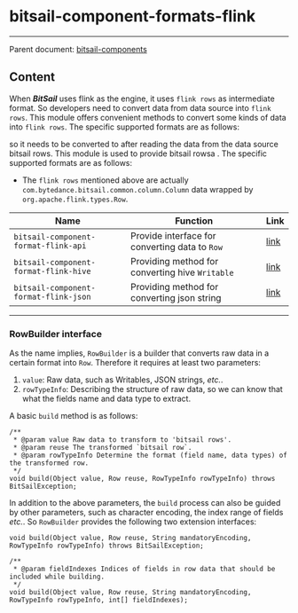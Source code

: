 # bitsail-component-formats-flink

-----

Parent document: [bitsail-components](../introduction.md)

## Content

When ***BitSail*** uses flink as the engine, it uses `flink rows` as intermediate format.
So developers need to convert data from data source into `flink rows`.
This module offers convenient methods to convert some kinds of data into `flink rows`.
The specific supported formats are as follows:

so it needs to be converted to after reading the data from the data source bitsail rows. This module is used to provide bitsail rowsa . The specific supported formats are as follows:

 - The `flink rows` mentioned above are actually `com.bytedance.bitsail.common.column.Column` data wrapped by `org.apache.flink.types.Row`.

| Name                                  | Function                                        | Link                     |
|---------------------------------------|-------------------------------------------------|--------------------------|
| `bitsail-component-format-flink-api`  | Provide interface for converting data to `Row`  | [link](#jump_api)        |
| `bitsail-component-format-flink-hive` | Providing method for converting hive `Writable` | [link](hive-format.md)   |
| `bitsail-component-format-flink-json` | Providing method for converting json string     | [link](./json-format.md) |

-----

### <span id="jump_api">RowBuilder interface</span>

As the name implies, `RowBuilder` is a builder that converts raw data in a certain format into `Row`.
Therefore it requires at least two parameters:
 
 1. `value`: Raw data, such as Writables, JSON strings, <i>etc.</i>.
 2. `rowTypeInfo`: Describing the structure of raw data, so we can know that what the fields name and data type to extract.

A basic `build` method is as follows:


```
/**
 * @param value Raw data to transform to 'bitsail rows'.
 * @param reuse The transformed `bitsail row`.
 * @param rowTypeInfo Determine the format (field name, data types) of the transformed row.
 */
void build(Object value, Row reuse, RowTypeInfo rowTypeInfo) throws BitSailException;
```

In addition to the above parameters, the `build` process can also be guided by other parameters, such as character encoding, the index range of fields <i>etc.</i>. So `RowBuilder` provides the following two extension interfaces:


```
void build(Object value, Row reuse, String mandatoryEncoding, RowTypeInfo rowTypeInfo) throws BitSailException;

/**
 * @param fieldIndexes Indices of fields in row data that should be included while building.
 */
void build(Object value, Row reuse, String mandatoryEncoding, RowTypeInfo rowTypeInfo, int[] fieldIndexes);
```


